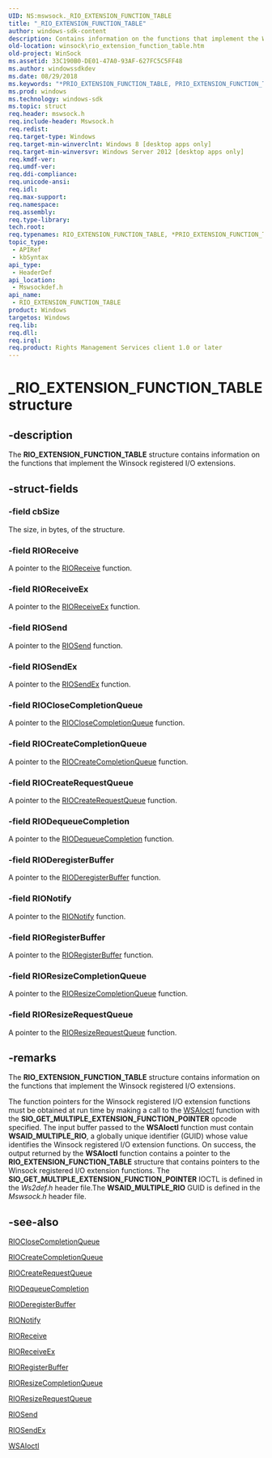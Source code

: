 ```yaml
---
UID: NS:mswsock._RIO_EXTENSION_FUNCTION_TABLE
title: "_RIO_EXTENSION_FUNCTION_TABLE"
author: windows-sdk-content
description: Contains information on the functions that implement the Winsock registered I/O extensions.
old-location: winsock\rio_extension_function_table.htm
old-project: WinSock
ms.assetid: 33C190B0-DE01-47A0-93AF-627FC5C5FF48
ms.author: windowssdkdev
ms.date: 08/29/2018
ms.keywords: "*PRIO_EXTENSION_FUNCTION_TABLE, PRIO_EXTENSION_FUNCTION_TABLE, PRIO_EXTENSION_FUNCTION_TABLE structure pointer [Winsock], RIO_EXTENSION_FUNCTION_TABLE, RIO_EXTENSION_FUNCTION_TABLE structure [Winsock], _RIO_EXTENSION_FUNCTION_TABLE, mswsockdef/PRIO_EXTENSION_FUNCTION_TABLE, mswsockdef/RIO_EXTENSION_FUNCTION_TABLE, winsock.rio_extension_function_table"
ms.prod: windows
ms.technology: windows-sdk
ms.topic: struct
req.header: mswsock.h
req.include-header: Mswsock.h
req.redist: 
req.target-type: Windows
req.target-min-winverclnt: Windows 8 [desktop apps only]
req.target-min-winversvr: Windows Server 2012 [desktop apps only]
req.kmdf-ver: 
req.umdf-ver: 
req.ddi-compliance: 
req.unicode-ansi: 
req.idl: 
req.max-support: 
req.namespace: 
req.assembly: 
req.type-library: 
tech.root: 
req.typenames: RIO_EXTENSION_FUNCTION_TABLE, *PRIO_EXTENSION_FUNCTION_TABLE
topic_type:
 - APIRef
 - kbSyntax
api_type:
 - HeaderDef
api_location:
 - Mswsockdef.h
api_name:
 - RIO_EXTENSION_FUNCTION_TABLE
product: Windows
targetos: Windows
req.lib: 
req.dll: 
req.irql: 
req.product: Rights Management Services client 1.0 or later
---
```


# _RIO_EXTENSION_FUNCTION_TABLE structure


## -description


The <b>RIO_EXTENSION_FUNCTION_TABLE</b> structure contains information on the  functions that implement the Winsock registered I/O extensions.


## -struct-fields




### -field cbSize

The size, in bytes, of the structure.




### -field RIOReceive

A pointer to the <a href="https://msdn.microsoft.com/26726277-4907-47A1-BACF-868389B46EA8">RIOReceive</a> function.


### -field RIOReceiveEx

A pointer to the <a href="https://msdn.microsoft.com/74C006D0-EE13-4518-8ACC-C0CFD44D09A3">RIOReceiveEx</a> function.


### -field RIOSend

A pointer to the <a href="https://msdn.microsoft.com/A1CE9224-1E8C-46F8-AD7B-DBCBEBC670F7">RIOSend</a> function.


### -field RIOSendEx

A pointer to the <a href="https://msdn.microsoft.com/BD246278-C2BF-48E6-97AD-65057EDA1F59">RIOSendEx</a> function.


### -field RIOCloseCompletionQueue

A pointer to the <a href="https://msdn.microsoft.com/A5700ACD-3F4B-4AFF-8BA1-6AC59402E06C">RIOCloseCompletionQueue</a> function.


### -field RIOCreateCompletionQueue

A pointer to the <a href="https://msdn.microsoft.com/ABCA52BA-FB5F-427A-9EFA-A7AA4E8D98A4">RIOCreateCompletionQueue</a> function.


### -field RIOCreateRequestQueue

A pointer to the <a href="https://msdn.microsoft.com/CB69E0B6-519D-4268-A09B-196BBB6EB460">RIOCreateRequestQueue</a> function.


### -field RIODequeueCompletion

A pointer to the <a href="https://msdn.microsoft.com/658729C0-2963-45F0-B616-01372A7144D1">RIODequeueCompletion</a> function.


### -field RIODeregisterBuffer

A pointer to the <a href="https://msdn.microsoft.com/5D5C3469-0D5B-4E89-BE59-8D8AE9DBA5DE">RIODeregisterBuffer</a> function.


### -field RIONotify

A pointer to the <a href="https://msdn.microsoft.com/02264DAC-A3A1-4F7D-9728-17BE7F10E859">RIONotify</a> function.


### -field RIORegisterBuffer

A pointer to the <a href="https://msdn.microsoft.com/CAADCC2F-1443-410F-A860-375C9AAE208E">RIORegisterBuffer</a> function.


### -field RIOResizeCompletionQueue

A pointer to the <a href="https://msdn.microsoft.com/C3C9A6CA-2C2E-4A5F-BDE7-635DF0B93B1A">RIOResizeCompletionQueue</a> function.


### -field RIOResizeRequestQueue

A pointer to the <a href="https://msdn.microsoft.com/4A20B1E3-ED99-4429-A9C1-35C9330CB108">RIOResizeRequestQueue</a> function.


## -remarks



The <b>RIO_EXTENSION_FUNCTION_TABLE</b> structure contains information on the  functions that implement the Winsock registered I/O extensions.

The function pointers for the 
Winsock registered I/O extension functions must be obtained at run time by making a call to the 
<a href="https://msdn.microsoft.com/038aeca6-d7b7-4f74-ac69-4536c2e5118b">WSAIoctl</a> function with the <b>SIO_GET_MULTIPLE_EXTENSION_FUNCTION_POINTER</b> opcode specified. The input buffer passed to the <b>WSAIoctl</b> function must contain <b>WSAID_MULTIPLE_RIO</b>, a globally unique identifier (GUID) whose value identifies the Winsock registered I/O  extension functions. On success, the output returned by the <b>WSAIoctl</b> function contains a pointer to the <b>RIO_EXTENSION_FUNCTION_TABLE</b> structure that contains pointers to the Winsock registered I/O  extension functions. The <b>SIO_GET_MULTIPLE_EXTENSION_FUNCTION_POINTER</b> IOCTL is defined in the <i>Ws2def.h</i> header file.The <b>WSAID_MULTIPLE_RIO</b> GUID is defined in the <i>Mswsock.h</i> header file.




## -see-also




<a href="https://msdn.microsoft.com/A5700ACD-3F4B-4AFF-8BA1-6AC59402E06C">RIOCloseCompletionQueue</a>



<a href="https://msdn.microsoft.com/ABCA52BA-FB5F-427A-9EFA-A7AA4E8D98A4">RIOCreateCompletionQueue</a>



<a href="https://msdn.microsoft.com/CB69E0B6-519D-4268-A09B-196BBB6EB460">RIOCreateRequestQueue</a>



<a href="https://msdn.microsoft.com/658729C0-2963-45F0-B616-01372A7144D1">RIODequeueCompletion</a>



<a href="https://msdn.microsoft.com/5D5C3469-0D5B-4E89-BE59-8D8AE9DBA5DE">RIODeregisterBuffer</a>



<a href="https://msdn.microsoft.com/02264DAC-A3A1-4F7D-9728-17BE7F10E859">RIONotify</a>



<a href="https://msdn.microsoft.com/26726277-4907-47A1-BACF-868389B46EA8">RIOReceive</a>



<a href="https://msdn.microsoft.com/74C006D0-EE13-4518-8ACC-C0CFD44D09A3">RIOReceiveEx</a>



<a href="https://msdn.microsoft.com/CAADCC2F-1443-410F-A860-375C9AAE208E">RIORegisterBuffer</a>



<a href="https://msdn.microsoft.com/C3C9A6CA-2C2E-4A5F-BDE7-635DF0B93B1A">RIOResizeCompletionQueue</a>



<a href="https://msdn.microsoft.com/4A20B1E3-ED99-4429-A9C1-35C9330CB108">RIOResizeRequestQueue</a>



<a href="https://msdn.microsoft.com/A1CE9224-1E8C-46F8-AD7B-DBCBEBC670F7">RIOSend</a>



<a href="https://msdn.microsoft.com/BD246278-C2BF-48E6-97AD-65057EDA1F59">RIOSendEx</a>



<a href="https://msdn.microsoft.com/038aeca6-d7b7-4f74-ac69-4536c2e5118b">WSAIoctl</a>
 

 

